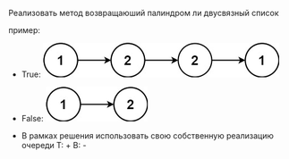 Реализовать метод возвращаюший палиндром ли двусвязный список

пример:

- True:
![img.png](palindrom1.png)

- False:
![img.png](palindrom2.png)

- В рамках решения использовать свою собственную реализацию очереди
T: +
B: -